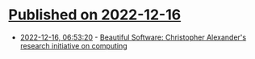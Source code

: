 # [Published on 2022-12-16](index.md)

* [2022-12-16, 06:53:20](https://news.ycombinator.com/item?id=34011469) - [Beautiful Software: Christopher Alexander's research initiative on computing](https://beautiful.software/)

